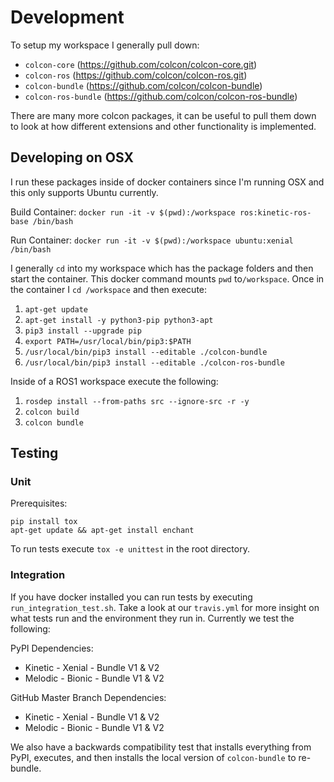 # Development

To setup my workspace I generally pull down:

* `colcon-core` (https://github.com/colcon/colcon-core.git)
* `colcon-ros` (https://github.com/colcon/colcon-ros.git)
* `colcon-bundle` (https://github.com/colcon/colcon-bundle)
* `colcon-ros-bundle` (https://github.com/colcon/colcon-ros-bundle)

There are many more colcon packages, it can be useful to pull them down to look at how different extensions and other
functionality is implemented.

## Developing on OSX

I run these packages inside of docker containers since I'm running OSX and this only supports Ubuntu currently.

Build Container: `docker run -it -v $(pwd):/workspace ros:kinetic-ros-base /bin/bash`

Run Container: `docker run -it -v $(pwd):/workspace ubuntu:xenial /bin/bash`

I generally `cd` into my workspace which has the package folders and then start the container. This docker command
 mounts `pwd` to`/workspace`. Once in the container I `cd /workspace` and then execute:

1. `apt-get update`
1. `apt-get install -y python3-pip python3-apt`
1. `pip3 install --upgrade pip`
1. `export PATH=/usr/local/bin/pip3:$PATH`
1. `/usr/local/bin/pip3 install --editable ./colcon-bundle`
1. `/usr/local/bin/pip3 install --editable ./colcon-ros-bundle`

Inside of a ROS1 workspace execute the following:

1. `rosdep install --from-paths src --ignore-src -r -y`
1. `colcon build`
1. `colcon bundle`

## Testing

### Unit

Prerequisites:

```
pip install tox
apt-get update && apt-get install enchant
```

To run tests execute `tox -e unittest` in the root directory.

### Integration

If you have docker installed you can run tests by executing `run_integration_test.sh`. Take a look at our `travis.yml`
for more insight on what tests run and the environment they run in. Currently we test the following:

PyPI Dependencies:
* Kinetic - Xenial - Bundle V1 & V2
* Melodic - Bionic - Bundle V1 & V2

GitHub Master Branch Dependencies:
* Kinetic - Xenial - Bundle V1 & V2
* Melodic - Bionic - Bundle V1 & V2

We also have a backwards compatibility test that installs everything from PyPI, executes, and then installs
the local version of `colcon-bundle` to re-bundle.
